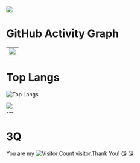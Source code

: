 <!-- dynamic typing effect 动态打字效果 -->
<div>
    <img src="https://readme-typing-svg.demolab.com?font=Fira+Code&pause=1000&width=435&lines=printf(%22Hello%2C%20World%22);向0010后学习!&center=true&size=27" />
</div>

# GitHub Activity Graph
<!-- GitHub Activity Graph GitHub 活动图 -->
<table>
  <tr>
    <td>
      <picture>
        <source media="(prefers-color-scheme: dark)" srcset="https://github-readme-activity-graph.vercel.app/graph?username=mensong&theme=xcode&bg_color=FF000000&hide_border=true" />
        <source media="(prefers-color-scheme: light)" srcset="https://github-readme-activity-graph.vercel.app/graph?username=mensong&theme=xcode&bg_color=FF000000&color=000000&hide_border=true" />
        <img src="https://github-readme-activity-graph.vercel.app/graph?username=mensong&theme=xcode&bg_color=FF000000&hide_border=true" />
      </picture>
  </tr>
</table>

# Top Langs
![Top Langs](https://github-readme-stats.vercel.app/api/top-langs/?username=mensong&layout=compact&theme=tokyonight)


<!-- Quotes 名人名言 -->
<div><img src="https://quotes-github-readme.vercel.app/api?type=horizontal&theme=dark" /><br/></div>
---

# 3Q
You are my ![Visitor Count](https://profile-counter.glitch.me/mensong/count.svg) visitor,Thank You! :kissing_heart: :kissing_heart: 
